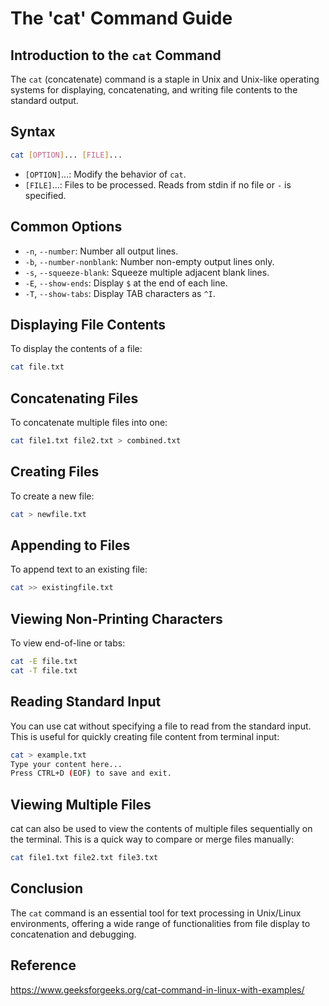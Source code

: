 # The 'cat' Command Guide

## Introduction to the `cat` Command

The `cat` (concatenate) command is a staple in Unix and Unix-like operating systems for displaying, concatenating, and writing file contents to the standard output.

## Syntax

```bash
cat [OPTION]... [FILE]...
```

- `[OPTION]`...: Modify the behavior of `cat`.
- `[FILE]`...: Files to be processed. Reads from stdin if no file or `-` is specified.

## Common Options

- `-n`, `--number`: Number all output lines.
- `-b`, `--number-nonblank`: Number non-empty output lines only.
- `-s`, `--squeeze-blank`: Squeeze multiple adjacent blank lines.
- `-E`, `--show-ends`: Display `$` at the end of each line.
- `-T`, `--show-tabs`: Display TAB characters as `^I`.

## Displaying File Contents

To display the contents of a file:

```bash
cat file.txt
```

## Concatenating Files

To concatenate multiple files into one:

```bash
cat file1.txt file2.txt > combined.txt
```

## Creating Files

To create a new file:

```bash
cat > newfile.txt
```

## Appending to Files

To append text to an existing file:

```bash
cat >> existingfile.txt
```

## Viewing Non-Printing Characters

To view end-of-line or tabs:

```bash
cat -E file.txt
cat -T file.txt
```

## Reading Standard Input

You can use cat without specifying a file to read from the standard input. This is useful for quickly creating file content from terminal input:

```bash
cat > example.txt
Type your content here...
Press CTRL+D (EOF) to save and exit.
```

## Viewing Multiple Files

cat can also be used to view the contents of multiple files sequentially on the terminal. This is a quick way to compare or merge files manually:

```bash
cat file1.txt file2.txt file3.txt
```

## Conclusion

The `cat` command is an essential tool for text processing in Unix/Linux environments, offering a wide range of functionalities from file display to concatenation and debugging.

## Reference

https://www.geeksforgeeks.org/cat-command-in-linux-with-examples/

